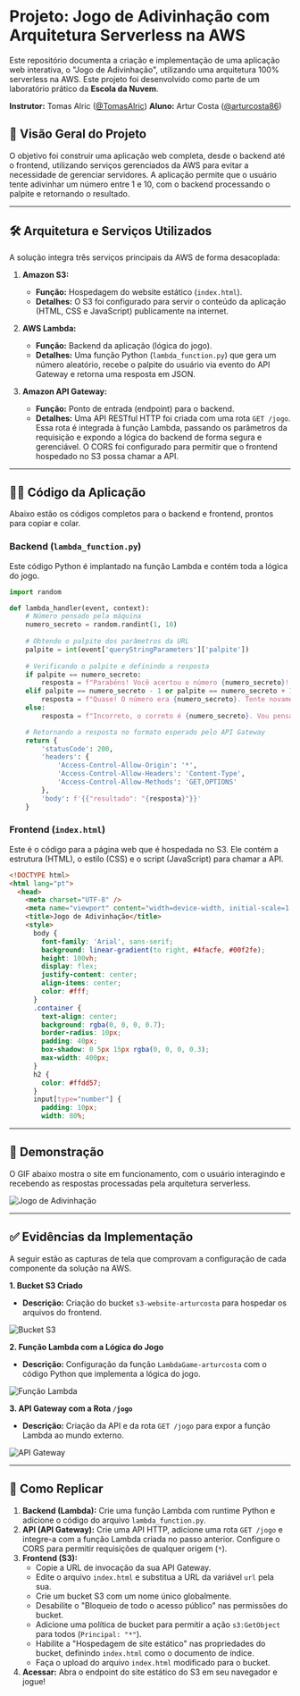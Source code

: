 # Projeto: Jogo de Adivinhação com Arquitetura Serverless na AWS

Este repositório documenta a criação e implementação de uma aplicação web interativa, o "Jogo de Adivinhação", utilizando uma arquitetura 100% serverless na AWS. Este projeto foi desenvolvido como parte de um laboratório prático da **Escola da Nuvem**.

**Instrutor:** Tomas Alric ([@TomasAlric](https://github.com/TomasAlric/TomasAlric))
**Aluno:** Artur Costa ([@arturcosta86](https://github.com/arturcosta86))

## 🎯 Visão Geral do Projeto

O objetivo foi construir uma aplicação web completa, desde o backend até o frontend, utilizando serviços gerenciados da AWS para evitar a necessidade de gerenciar servidores. A aplicação permite que o usuário tente adivinhar um número entre 1 e 10, com o backend processando o palpite e retornando o resultado.

---

## 🛠️ Arquitetura e Serviços Utilizados

A solução integra três serviços principais da AWS de forma desacoplada:

1.  **Amazon S3:**
    * **Função:** Hospedagem do website estático (`index.html`).
    * **Detalhes:** O S3 foi configurado para servir o conteúdo da aplicação (HTML, CSS e JavaScript) publicamente na internet.

2.  **AWS Lambda:**
    * **Função:** Backend da aplicação (lógica do jogo).
    * **Detalhes:** Uma função Python (`lambda_function.py`) que gera um número aleatório, recebe o palpite do usuário via evento do API Gateway e retorna uma resposta em JSON.

3.  **Amazon API Gateway:**
    * **Função:** Ponto de entrada (endpoint) para o backend.
    * **Detalhes:** Uma API RESTful HTTP foi criada com uma rota `GET /jogo`. Essa rota é integrada à função Lambda, passando os parâmetros da requisição e expondo a lógica do backend de forma segura e gerenciável. O CORS foi configurado para permitir que o frontend hospedado no S3 possa chamar a API.

 ---

## 👨‍💻 Código da Aplicação

Abaixo estão os códigos completos para o backend e frontend, prontos para copiar e colar.

### Backend (`lambda_function.py`)
Este código Python é implantado na função Lambda e contém toda a lógica do jogo.

```python
import random

def lambda_handler(event, context):
    # Número pensado pela máquina
    numero_secreto = random.randint(1, 10)
    
    # Obtendo o palpite dos parâmetros da URL
    palpite = int(event['queryStringParameters']['palpite'])
    
    # Verificando o palpite e definindo a resposta
    if palpite == numero_secreto:
        resposta = f"Parabéns! Você acertou o número {numero_secreto}! 😎🤜🤛"
    elif palpite == numero_secreto - 1 or palpite == numero_secreto + 1:
        resposta = f"Quase! O número era {numero_secreto}. Tente novamente! 🤓"
    else:
        resposta = f"Incorreto, o correto é {numero_secreto}. Vou pensar em outro número. 😋"

    # Retornando a resposta no formato esperado pelo API Gateway
    return {
        'statusCode': 200,
        'headers': {
            'Access-Control-Allow-Origin': '*',
            'Access-Control-Allow-Headers': 'Content-Type',
            'Access-Control-Allow-Methods': 'GET,OPTIONS'
        },
        'body': f'{{"resultado": "{resposta}"}}'
    }
```

### Frontend (`index.html`)
Este é o código para a página web que é hospedada no S3. Ele contém a estrutura (HTML), o estilo (CSS) e o script (JavaScript) para chamar a API.

```html
<!DOCTYPE html>
<html lang="pt">
  <head>
    <meta charset="UTF-8" />
    <meta name="viewport" content="width=device-width, initial-scale=1.0" />
    <title>Jogo de Adivinhação</title>
    <style>
      body {
        font-family: 'Arial', sans-serif;
        background: linear-gradient(to right, #4facfe, #00f2fe);
        height: 100vh;
        display: flex;
        justify-content: center;
        align-items: center;
        color: #fff;
      }
      .container {
        text-align: center;
        background: rgba(0, 0, 0, 0.7);
        border-radius: 10px;
        padding: 40px;
        box-shadow: 0 5px 15px rgba(0, 0, 0, 0.3);
        max-width: 400px;
      }
      h2 {
        color: #ffdd57;
      }
      input[type="number"] {
        padding: 10px;
        width: 80%;
```
 ---

## 🚀 Demonstração

O GIF abaixo mostra o site em funcionamento, com o usuário interagindo e recebendo as respostas processadas pela arquitetura serverless.

![Jogo de Adivinhação](https://github.com/arturcosta86/aws-serverless-guessing-game/blob/main/GIF%20do%20Site%20Funcionando%20-%20Artur%20Costa.gif)

---

## ✅ Evidências da Implementação

A seguir estão as capturas de tela que comprovam a configuração de cada componente da solução na AWS.

**1. Bucket S3 Criado**
* **Descrição:** Criação do bucket `s3-website-arturcosta` para hospedar os arquivos do frontend.

![Bucket S3](https://github.com/arturcosta86/aws-serverless-guessing-game/blob/main/Print%20-%20Bucket%20S3%20-%20Artur%20Costa.jpeg)

**2. Função Lambda com a Lógica do Jogo**
* **Descrição:** Configuração da função `LambdaGame-arturcosta` com o código Python que implementa a lógica do jogo.

![Função Lambda](https://github.com/arturcosta86/aws-serverless-guessing-game/blob/main/Print%20-%20Fun%C3%A7%C3%A3o%20Lambda%20-%20Artur%20Costa.jpeg)

**3. API Gateway com a Rota `/jogo`**
* **Descrição:** Criação da API e da rota `GET /jogo` para expor a função Lambda ao mundo externo.

![API Gateway](https://github.com/arturcosta86/aws-serverless-guessing-game/blob/main/Print%20-%20API%20Gateway%20-%20Artur%20Costa.jpeg)

---

## 🔧 Como Replicar

1.  **Backend (Lambda):** Crie uma função Lambda com runtime Python e adicione o código do arquivo `lambda_function.py`.
2.  **API (API Gateway):** Crie uma API HTTP, adicione uma rota `GET /jogo` e integre-a com a função Lambda criada no passo anterior. Configure o CORS para permitir requisições de qualquer origem (`*`).
3.  **Frontend (S3):**
    * Copie a URL de invocação da sua API Gateway.
    * Edite o arquivo `index.html` e substitua a URL da variável `url` pela sua.
    * Crie um bucket S3 com um nome único globalmente.
    * Desabilite o "Bloqueio de todo o acesso público" nas permissões do bucket.
    * Adicione uma política de bucket para permitir a ação `s3:GetObject` para todos (`Principal: "*"`).
    * Habilite a "Hospedagem de site estático" nas propriedades do bucket, definindo `index.html` como o documento de índice.
    * Faça o upload do arquivo `index.html` modificado para o bucket.
4.  **Acessar:** Abra o endpoint do site estático do S3 em seu navegador e jogue!
